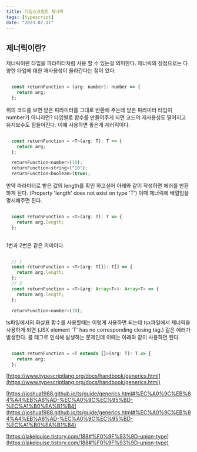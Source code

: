 ```yaml
---
title: 타입스크립트 제너릭
tags: [typescript]
date: "2023.07.11"
---
```

## 제너릭이란? 

제너릭이란 타입을 파라미터처럼 사용 할 수 있는걸 의미한다. 제너릭의 장점으로는 다양한 타입에 대한 재사용성이 올라간다는 점이 있다.

```javascript

  const returnFunction = (arg: number): number => {
    return arg;
  };


```
위의 코드를 보면 받은 파라미터를 그대로 반환해 주는데 받은 파라미터 타입이 number가 아니라면? 타입별로 함수를 만들어주게 되면 코드의 재사용성도 떨어지고 유지보수도 힘들어진다. 이떄 사용하면 좋은게 제러릭이다.

```javascript

  const returnFunction = <T>(arg: T): T => {
    return arg;
  };

  returnFunction<number>(10);
  returnFunction<string>("10");
  returnFunction<boolean>(true);


```
만약 파라미터로 받은 값의 length를 확인 하고싶어 아래와 같이 작성하면 에러를 반환하게 된다. (Property 'length' does not exist on type 'T') 이때 제너릭에 배열임을 명시해주면 된다.

```javascript

  const returnFunction = <T>(arg: T): T => {
    return arg.length;
  };  
  

```
1번과 2번은 같은 의미이다.

```javascript

  // 1
  const returnFunction = <T>(arg: T[]): T[] => {
    return arg.length;
  };
  // 2
  const returnFunction = <T>(arg: Array<T>): Array<T> => {
    return arg.length;
  };

  returnFunction<number>(10);


```
ts파일에서의 화살표 함수를 사용할때는 이렇게 사용하면 되는데 tsx파일에서 제너릭을 사용하게 되면 (JSX element 'T' has no corresponding closing tag.) 같은 에러가 발생한다. 를 태그로 인식해 발생하는 문제인데 이때는 아래와 같이 사용하면 된다.

```javascript

  const returnFunction = <T extends {}>(arg: T): T => {
    return arg;
  };


```
[https://www.typescriptlang.org/docs/handbook/generics.html](https://www.typescriptlang.org/docs/handbook/generics.html) 

[https://joshua1988.github.io/ts/guide/generics.html#%EC%A0%9C%EB%84%A4%EB%A6%AD-%EC%A0%9C%EC%95%BD-%EC%A1%B0%EA%B1%B4](https://joshua1988.github.io/ts/guide/generics.html#%EC%A0%9C%EB%84%A4%EB%A6%AD-%EC%A0%9C%EC%95%BD-%EC%A1%B0%EA%B1%B4) 

[https://lakelouise.tistory.com/188#%F0%9F%93%9D-union-type](https://lakelouise.tistory.com/188#%F0%9F%93%9D-union-type) 
